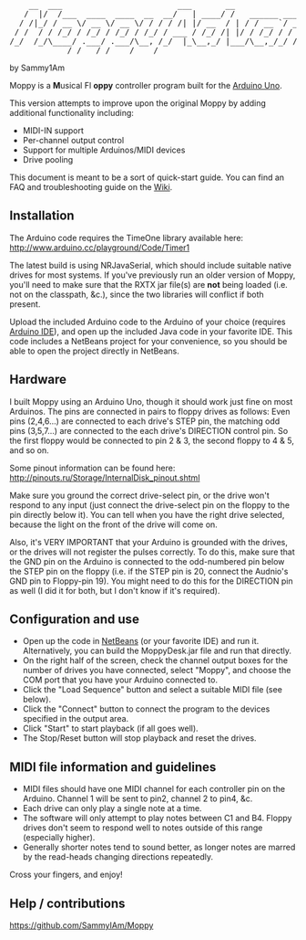 <pre>
    __  ___                        ___       __                                __
   /  |/  /___  ____  ____  __  __/   | ____/ /   ______ _____  ________  ____/ /
  / /|_/ / __ \/ __ \/ __ \/ / / / /| |/ __  / | / / __ `/ __ \/ ___/ _ \/ __  / 
 / /  / / /_/ / /_/ / /_/ / /_/ / ___ / /_/ /| |/ / /_/ / / / / /__/  __/ /_/ /  
/_/  /_/\____/ .___/ .___/\__, /_/  |_\__,_/ |___/\__,_/_/ /_/\___/\___/\__,_/   
            /_/   /_/    /____/      
</pre>

by Sammy1Am

Moppy is a **M**usical Fl **oppy** controller program built for the [Arduino Uno](http://arduino.cc/en/Main/ArduinoBoardUno).

This version attempts to improve upon the original Moppy by adding additional functionality including:

- MIDI-IN support
- Per-channel output control
- Support for multiple Arduinos/MIDI devices
- Drive pooling


This document is meant to be a sort of quick-start guide.  You can find an FAQ and troubleshooting guide on the [Wiki](https://github.com/SammyIAm/Moppy/wiki).

Installation
------------
The Arduino code requires the TimeOne library available here: http://www.arduino.cc/playground/Code/Timer1


The latest build is using NRJavaSerial, which should include suitable native drives for most systems.  If you've previously run an older version of Moppy, you'll need to make sure that the RXTX jar file(s) are **not** being loaded (i.e. not on the classpath, &c.), since the two libraries will conflict if both present.


Upload the included Arduino code to the Arduino of your choice (requires [Arduino IDE](http://arduino.cc/en/Main/Software)), and open up the included Java code in your favorite IDE.  This code includes a NetBeans project for your convenience, so you should be able to open the project directly in NetBeans.

Hardware
--------
I built Moppy using an Arduino Uno, though it should work just fine on most Arduinos.  The pins are connected in pairs to floppy drives as follows: Even pins (2,4,6...) are connected to each drive's STEP pin, the matching odd pins (3,5,7...) are connected to the each drive's DIRECTION control pin.  So the first floppy would be connected to pin 2 & 3, the second floppy to 4 & 5, and so on.


Some pinout information can be found here: http://pinouts.ru/Storage/InternalDisk_pinout.shtml


Make sure you ground the correct drive-select pin, or the drive won't respond to any input (just connect the drive-select pin on the floppy to the pin directly below it).  You can tell when you have the right drive selected, because the light on the front of the drive will come on.  


Also, it's VERY IMPORTANT that your Arduino is grounded with the drives, or the drives will not register the pulses correctly.  To do this, make sure that the GND pin on the Arduino is connected to the odd-numbered pin below the STEP pin on the floppy (i.e. if the STEP pin is 20, connect the Audnio's GND pin to Floppy-pin 19).  You might need to do this for the DIRECTION pin as well (I did it for both, but I don't know if it's required).

Configuration and use
---------------------
- Open up the code in [NetBeans](http://netbeans.org) (or your favorite IDE) and run it.  Alternatively, you can build the MoppyDesk.jar file and run that directly.
- On the right half of the screen, check the channel output boxes for the number of drives you have connected, select "Moppy", and choose the COM port that you have your Arduino connected to.
- Click the "Load Sequence" button and select a suitable MIDI file (see below).
- Click the "Connect" button to connect the program to the devices specified in the output area.
- Click "Start" to start playback (if all goes well).  
- The Stop/Reset button will stop playback and reset the drives.

MIDI file information and guidelines
------------------------------------
- MIDI files should have one MIDI channel for each controller pin on the Arduino.  Channel 1 will be sent to pin2, channel 2 to pin4, &c.
- Each drive can only play a single note at a time.
- The software will only attempt to play notes between C1 and B4.  Floppy drives don't seem to respond well to notes outside of this range (especially higher).
- Generally shorter notes tend to sound better, as longer notes are marred by the read-heads changing directions repeatedly.

Cross your fingers, and enjoy!

Help / contributions
--------------------
https://github.com/SammyIAm/Moppy
